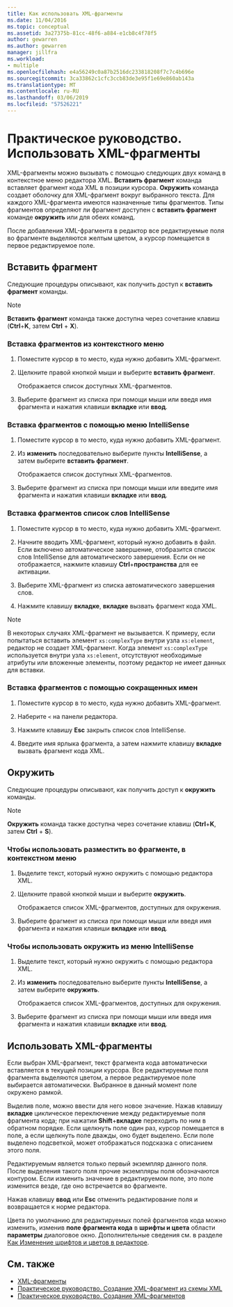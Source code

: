 ```yaml
---
title: Как использовать XML-фрагменты
ms.date: 11/04/2016
ms.topic: conceptual
ms.assetid: 3a27375b-81cc-48f6-a884-e1cb8c4f78f5
author: gewarren
ms.author: gewarren
manager: jillfra
ms.workload:
- multiple
ms.openlocfilehash: e4a56249c0a87b2516dc233818208f7c7c4b696e
ms.sourcegitcommit: 3ca33862c1cfc3ccb83de3e95f1e69e860ab143a
ms.translationtype: MT
ms.contentlocale: ru-RU
ms.lasthandoff: 03/06/2019
ms.locfileid: "57526221"
---
```

# <a name="how-to-use-xml-snippets"></a>Практическое руководство. Использовать XML-фрагменты

XML-фрагменты можно вызывать с помощью следующих двух команд в контекстное меню редактора XML. **Вставить фрагмент** команда вставляет фрагмент кода XML в позиции курсора. **Окружить** команда создает оболочку для XML-фрагмент вокруг выбранного текста. Для каждого XML-фрагмента имеются назначенные типы фрагментов. Типы фрагментов определяют ли фрагмент доступен с **вставить фрагмент** команде **окружить** или для обеих команд.

После добавления XML-фрагмента в редактор все редактируемые поля во фрагменте выделяются желтым цветом, а курсор помещается в первое редактируемое поле.

## <a name="insert-snippet"></a>Вставить фрагмент

Следующие процедуры описывают, как получить доступ к **вставить фрагмент** команды.

> [!NOTE]
> **Вставить фрагмент** команда также доступна через сочетание клавиш (**Ctrl**+**K**, затем **Ctrl** + **X**).

### <a name="to-insert-snippets-from-the-shortcut-menu"></a>Вставка фрагментов из контекстного меню

1. Поместите курсор в то место, куда нужно добавить XML-фрагмент.

2. Щелкните правой кнопкой мыши и выберите **вставить фрагмент**.

   Отображается список доступных XML-фрагментов.

3. Выберите фрагмент из списка при помощи мыши или введя имя фрагмента и нажатия клавиши **вкладке** или **ввод**.

### <a name="to-insert-snippets-using-the-intellisense-menu"></a>Вставка фрагментов с помощью меню IntelliSense

1. Поместите курсор в то место, куда нужно добавить XML-фрагмент.

2. Из **изменить** последовательно выберите пункты **IntelliSense**, а затем выберите **вставить фрагмент**.

   Отображается список доступных XML-фрагментов.

3. Выберите фрагмент из списка при помощи мыши или введите имя фрагмента и нажатия клавиши **вкладке** или **ввод**.

### <a name="to-insert-snippets-through-the-intellisense-complete-word-list"></a>Вставка фрагментов список слов IntelliSense

1. Поместите курсор в то место, куда нужно добавить XML-фрагмент.

2. Начните вводить XML-фрагмент, который нужно добавить в файл. Если включено автоматическое завершение, отобразится список слов IntelliSense для автоматического завершения. Если он не отображается, нажмите клавишу **Ctrl**+**пространства** для ее активации.

3. Выберите XML-фрагмент из списка автоматического завершения слов.

4. Нажмите клавишу **вкладке**, **вкладке** вызвать фрагмент кода XML.

> [!NOTE]
> В некоторых случаях XML-фрагмент не вызывается. К примеру, если попытаться вставить элемент `xs:complexType` внутри узла `xs:element`, редактор не создает XML-фрагмент. Когда элемент `xs:complexType` используется внутри узла `xs:element`, отсутствуют необходимые атрибуты или вложенные элементы, поэтому редактор не имеет данных для вставки.

### <a name="to-insert-snippets-using-the-shortcut-name"></a>Вставка фрагментов с помощью сокращенных имен

1. Поместите курсор в то место, куда нужно добавить XML-фрагмент.

2. Наберите `<` на панели редактора.

3. Нажмите клавишу **Esc** закрыть список слов IntelliSense.

4. Введите имя ярлыка фрагмента, а затем нажмите клавишу **вкладке** вызвать фрагмент кода XML.

## <a name="surround-with"></a>Окружить

Следующие процедуры описывают, как получить доступ к **окружить** команды.

> [!NOTE]
> **Окружить** команда также доступна через сочетание клавиш (**Ctrl**+**K**, затем **Ctrl** + **S**).

### <a name="to-use-surround-with-from-the-context-menu"></a>Чтобы использовать разместить во фрагменте, в контекстном меню

1. Выделите текст, который нужно окружить с помощью редактора XML.

2. Щелкните правой кнопкой мыши и выберите **окружить**.

   Отображается список XML-фрагментов, доступных для окружения.

3. Выберите фрагмент из списка при помощи мыши или введя имя фрагмента и нажатия клавиши **вкладке** или **ввод**.

### <a name="to-use-surround-with-from-the-intellisense-menu"></a>Чтобы использовать окружить из меню IntelliSense

1. Выделите текст, который нужно окружить с помощью редактора XML.

2. Из **изменить** последовательно выберите пункты **IntelliSense**, а затем выберите **окружить**.

   Отображается список XML-фрагментов, доступных для окружения.

3. Выберите фрагмент из списка при помощи мыши или введя имя фрагмента и нажатия клавиши **вкладке** или **ввод**.

## <a name="use-xml-snippets"></a>Использовать XML-фрагменты

Если выбран XML-фрагмент, текст фрагмента кода автоматически вставляется в текущей позиции курсора. Все редактируемые поля фрагмента выделяются цветом, а первое редактируемое поле выбирается автоматически. Выбранное в данный момент поле окружено рамкой.

Выделив поле, можно ввести для него новое значение. Нажав клавишу **вкладке** циклическое переключение между редактируемые поля фрагмента кода; при нажатии **Shift**+**вкладке** переходить по ним в обратном порядке. Если щелкнуть поле один раз, курсор помещается в поле, а если щелкнуть поле дважды, оно будет выделено. Если поле выделено подсветкой, может отображаться подсказка с описанием этого поля.

Редактируемым является только первый экземпляр данного поля. После выделения такого поля прочие экземпляры поля обозначаются контуром. Если изменить значение в редактируемом поле, это поле изменится везде, где оно встречается во фрагменте.

Нажав клавишу **ввод** или **Esc** отменить редактирование поля и возвращается к норме редактора.

Цвета по умолчанию для редактируемых полей фрагментов кода можно изменить, изменив **поле фрагмента кода** в **шрифты и цвета** области **параметры** диалоговое окно. Дополнительные сведения см. в разделе [Как Изменение шрифтов и цветов в редакторе](../ide/reference/how-to-change-fonts-and-colors-in-the-editor.md).

## <a name="see-also"></a>См. также

- [XML-фрагменты](../xml-tools/xml-snippets.md)
- [Практическое руководство. Создание XML-фрагмент из схемы XML](../xml-tools/how-to-generate-an-xml-snippet-from-an-xml-schema.md)
- [Практическое руководство. Создание XML-фрагментов](../xml-tools/how-to-create-xml-snippets.md)